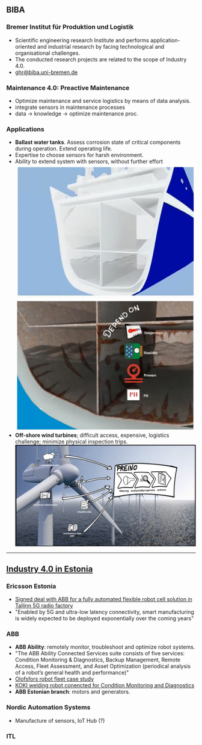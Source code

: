 
## BIBA

### Bremer Institut für Produktion und Logistik 

- Scientific engineering research Institute and performs application-oriented and industrial research by facing technological and organisational challenges. 
- The conducted research projects are related to the scope of Industry 4.0. 
- ghr@biba.uni-bremen.de


### Maintenance 4.0: Preactive Maintenance
 - Optimize maintenance and service logistics by means of data  analysis.
 - integrate sensors in maintenance processes
 - data -> knowledge -> optimize maintenance proc. 
### Applications
 - __Ballast water tanks__. Assess corrosion state of critical components during operation. Extend operating life. 
 - Expertise to choose sensors for harsh environment.
 - Ability to extend system with sensors, without further effort 
  ![img](./img/biba1.PNG)
  ![img](./img/biba2.PNG)
 - __Off-shore wind turbines__; difficult access, expensive, logistics challenge; minimize physical inspection trips.
  ![img](./img/biba3.png)

---

## [Industry 4.0 in Estonia](https://investinestonia.com/business-opportunities/industrial-automation/)

### Ericsson Estonia
- [Signed deal with ABB for a fully automated flexible robot cell solution in Tallinn 5G radio factory](https://www.ericsson.com/en/news/2019/4/ericsson-and-abb-5g-smart-manufacturing-estonia)
- "Enabled by 5G and ultra-low latency connectivity, smart manufacturing is widely expected to be deployed exponentially over the coming years"

### ABB
- __ABB Ability__:  remotely monitor, troubleshoot and optimize robot systems.
- "The ABB Ability Connected Services suite consists of five services: Condition Monitoring & Diagnostics, Backup Management, Remote Access, Fleet Assessment, and Asset Optimization (periodical analysis of a robot’s general health and performance)"
- [Olofsfors robot fleet case study](https://new.abb.com/news/detail/62166/forging-the-factory-of-the-future-for-olofsfors)
- [KOKI welding robot conencted for Condition Monitoring and Diagnostics](https://new.abb.com/news/detail/62166/forging-the-factory-of-the-future-for-olofsfors)
- __ABB Estonian branch__: motors and generators. 

### Nordic Automation Systems
- Manufacture of sensors, IoT Hub (?)


### ITL
